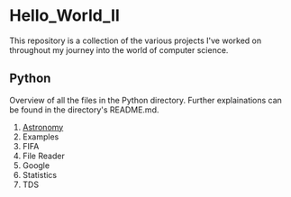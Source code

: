 # Hello_World_II

This repository is a collection of the various projects I've worked on throughout my journey into the world of computer science.

## Python
Overview of all the files in the Python directory. Further explainations can be found in the directory's README.md.

1. [Astronomy](Python/Astronomy)
2. Examples
3. FIFA
4. File Reader
5. Google
6. Statistics
7. TDS
